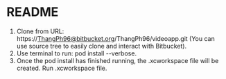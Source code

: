 # README #

1. Clone from URL: https://ThangPh96@bitbucket.org/ThangPh96/videoapp.git (You can use source tree to easily clone and interact with Bitbucket).
2. Use terminal to run: pod install --verbose.
3. Once the pod install has finished running, the .xcworkspace file will be created. Run .xcworkspace file.